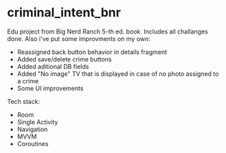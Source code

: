 ﻿# criminal_intent_bnr
Edu project from Big Nerd Ranch 5-th ed. book.
Includes all challanges done.
Also i've put some improvments on my own:
- Reassigned back button behavior in details fragment
- Added save/delete crime buttons
- Added aditional DB fields
- Added "No image" TV that is displayed in case of no photo assigned to a crime
- Some UI improvements

Tech stack:
- Room
- Single Activity
- Navigation
- MVVM
- Coroutines
